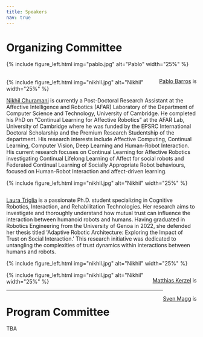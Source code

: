 ```yaml
---
title: Speakers
nav: true
---
```


# Organizing Committee

{% include figure_left.html img="pablo.jpg" alt="Pablo" width="25%" %}
<p style="float: right;width=75%"><a href="#/">Pablo Barros</a> is </p>

<br/>
{% include figure_left.html img="nikhil.jpg" alt="Nikhil" width="25%" %}
<p style="float: right;width=75%"><a href="https://nchuramani.github.io" target="_blank">Nikhil Churamani</a> is currently a Post-Doctoral Research Assistant at the Affective Intelligence and Robotics (AFAR) Laboratory of the Department of Computer Science and Technology, University of Cambridge. He completed his PhD on “Continual Learning for Affective Robotics” at the AFAR Lab, University of Cambridge where he was funded by the EPSRC International Doctoral Scholarship and the Premium Research Studentship of the department. His research interests include Affective Computing, Continual Learning, Computer Vision, Deep Learning and Human-Robot Interaction. His current research focuses on Continual Learning for Affective Robotics investigating Continual Lifelong Learning of Affect for social robots and Federated Continual Learning of Socially Appropriate Robot behaviours, focused on Human-Robot Interaction and affect-driven learning.</p>




{% include figure_left.html img="nikhil.jpg" alt="Nikhil" width="25%" %}
<p style="float: right;width=75%"><a href="#/">Laura Triglia</a> is a passionate Ph.D. student specializing in Cognitive Robotics, Interaction, and Rehabilitation Technologies. Her research aims to investigate and thoroughly understand how mutual trust can influence the interaction between humanoid robots and humans. Having graduated in Robotics Engineering from the University of Genoa in 2022, she defended her thesis titled 'Adaptive Robotic Architecture: Exploring the Impact of Trust on Social Interaction.' This research initiative was dedicated to untangling the complexities of trust dynamics within interactions between humans and robots.</p>

{% include figure_left.html img="nikhil.jpg" alt="Nikhil" width="25%" %}
<p style="float: right;width=75%"><a href="#">Matthias Kerzel</a> is </p>


{% include figure_left.html img="nikhil.jpg" alt="Nikhil" width="25%" %}
<p style="float: right;width=75%"><a href="#">Sven Magg</a> is </p>

--------------------------------------

# Program Committee

TBA

